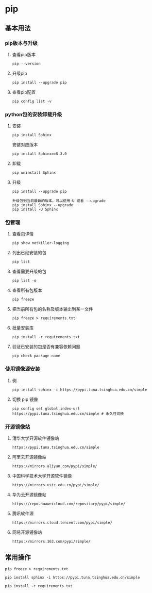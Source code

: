 # pip

## 基本用法

### pip版本与升级

1. 查看pip版本

   ```
   pip --version
   ```

2. 升级pip

   ```
   pip install --upgrade pip
   ```

3. 查看pip配置

   ```
   pip config list -v
   ```

### python包的安装卸载升级

1. 安装

   ```
   pip install Sphinx
   ```

   安装对应版本

   ```
   pip install Sphinx==8.3.0
   ```

2. 卸载

   ```
   pip uninstall Sphinx
   ```

3. 升级

   ```
   pip install --upgrade pip
   ```
   ```
   升级包到当前最新的版本，可以使用-U 或者 --upgrade
   pip install Sphinx --upgrade
   pip install -U Sphinx
   ```

### 包管理

1. 查看包详情

   ```
   pip show netkiller-logging
   ```

2. 列出已经安装的包

	```
	pip list
	```

3. 查看需要升级的包

   ```
   pip list -o
   ```
   
4. 查看所有包版本

   ```
   pip freeze
   ```

5. 把当前所有包的名称及版本输出到某一文件

   ```
   pip freeze > requirements.txt
   ```

6. 批量安装库

	```
	pip install -r requirements.txt
	```
	
7. 验证已安装的包是否有兼容依赖问题

	```
	pip check package-name
	```

### 使用镜像源安装

1. 例

   ```
   pip install sphinx -i https://pypi.tuna.tsinghua.edu.cn/simple 
   ```

2. 切换 pip 镜像

   ```
   pip config set global.index-url https://pypi.tuna.tsinghua.edu.cn/simple # 永久性切换
   ```

### 开源镜像站

1. 清华大学开源软件镜像站

   ```
   https://pypi.tuna.tsinghua.edu.cn/simple
   ```

2. 阿里云开源镜像站

   ```
   https://mirrors.aliyun.com/pypi/simple/
   ```

3. 中国科学技术大学开源软件镜像

   ```
   https://mirrors.ustc.edu.cn/pypi/simple/
   ```

4. 华为云开源镜像站

   ```
   https://repo.huaweicloud.com/repository/pypi/simple/
   ```

5. 腾讯软件源

   ```
   https://mirrors.cloud.tencent.com/pypi/simple/
   ```

6. 网易开源镜像站

   ```
   https://mirrors.163.com/pypi/simple/
   ```

## 常用操作

```
pip freeze > requirements.txt
```

```
pip install sphinx -i https://pypi.tuna.tsinghua.edu.cn/simple 
```

```
pip install -r requirements.txt
```

